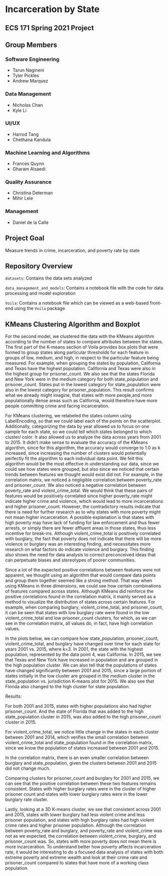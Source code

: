 # Incarceration by State

## ECS 171 Spring 2021 Project

## Group Members

### Software Engineering

- Tarun Nagineni
- Tyler Pickles
- Andrew Marquez

### Data Management

- Nicholas Chan
- Kyle Li

### UI/UX

- Harrod Tang
- Chethana Kandula

### Machine Learning and Algorithms

- Frances Quynn
- Gharam Alsaedi

### Quality Assurance

- Christina Determan
- Mihir Lele

### Management

- Daniel de la Calle

## Project Goal

Measure trends in crime, incarceration, and poverty rate by state

## Repository Overview

`datasets`: Contains the data sets analyzed

`data_management_and_models`: Contains a notebook file with the code for data
processing and model exploration

`Voila`: Contains a notebook file which can be viewed as a web-based front-end
using the `Voila` package


## KMeans Clustering Algorithm and Boxplot

For the second model, we clustered the data with the KMeans algorithm according to the number of states to compare attributes between the states. The first part of the K-means section of Voila provides box plots that were formed to group states along particular thresholds for each feature in groups of low, medium, and high, in respect to the particular feature being measured. For example, when grouping the states by population, California and Texas have the highest population. California and Texas were also in the highest group for prisoner_count. We also see that the states Florida and New York were in the medium category for both state_population and prisoner_count. States put in the lowest category for state_population were also in the lowest category for prisoner_population. This result confirms what we already might imagine, that states with more people,and more populationally dense areas such as California, would therefore have more people committing crime and facing incarceration.

For KMeans clustering, we relabeled the states column using LabelEncoding, so that we could label each of the points on the scatterplot. Additionally, categorizing the data by year allowed us to focus on one sample for each state, so we could tell which states belonged to which cluster/ color. It also allowed us to analyze the data across years from 2001 to 2015. It didn’t make sense to evaluate the accuracy of the KMeans algorithm, since for this algorithm, the accuracy would converge to 1.0 as k increased, since increasing the number of clusters would potentially perfectly fit the algorithm to each individual data point. We felt this algorithm would be the most effective in understanding our data, since we could see how states were grouped, but also since we noticed that certain trends between features we thought would exist did not. For example, in the correlation matrix, we noticed a negligible correlation between poverty_rate and prisoner_count. We also noticed a negative correlation between poverty_rate and violent_crime_total. We would think that these pairs of features would be positively correlated since higher poverty_rate might indicate higher crime and violence, which would lead to more incarcerations and higher prisoner_count. However, the contradictory results indicate that there is need for further research as to why states with more poverty might not mean higher incarceration. A possible explanation is that states with high poverty may have lack of funding for law enforcement and thus fewer arrests, or simply there are fewer affluent areas in those states, thus less incentive for break-ins. Although violent_crime_total is positively correlated with burglary, the fact that poverty does not indicate that there will be more violence or burglary was an interesting finding, and necessitates more research on what factors do indicate violence and burglary. This finding also shows the need for data analysis to correct preconceived ideas that can perpetuate biases and stereotypes of poorer communities. 

Since a lot of the expected positive correlations between features were not apparent, we thought using an algorithm that would compare data points and group them together seemed like a strong method. That way when using KMeans in three dimensions, we could see how certain combinations of features compared across states. Although KMeans did reinforce the positive correlations found in the correlation matrix, it mainly served as a method to visualize the distribution of states across certain features. For example, when comparing burglary, violent_crime_total, and prisoner_count, it can be seen that states with low burglary rate were found in the low violent_crime_total and low prisoner_count clusters, for which, as we can see in the correlation matrix, all values do, in fact, have high correlation values. 

In the plots below, we can compare how state_population, prisoner_count, violent_crime_total, and burglary have changed over time for each state for years 2001 vs. 2015, where k=3. In 2001, the state with the highest population, represented by the data point 4, was California. In 2015, we see that Texas and New York have increased in population and are grouped in the high population cluster. We can also tell that the populations of states have changed significantly between 2001 and 2015, since a large portion of states initially in the low cluster are grouped in the medium cluster in the state_population vs. jurisdiction K-means plot for 2015. We also see that Florida also changed to the high cluster for state population.


Results:

For both 2001 and 2015, states with higher populations also had higher prisoner_count. And the state of Florida that was added to the high state_population cluster in 2015, was also added to the high prisoner_count cluster in 2015. 


For violent_crime_total, we notice little change in the states in each cluster between 2001 and 2014, which verifies the small correlation between violent_crime_total and state_population found in the correlation matrix, since we know the population of states increased between 2001 and 2015.


In the correlation matrix, there is an even smaller correlation between burglary and state_population, given the clusters between 2001 and 2015 did not change much.



Comparing clusters for prisoner_count and burglary for 2001 and 2015, we can see that the positive correlation between these two features remains consistent. States with higher burglary rates were in the cluster of higher prisoner count and states with lower burglary rates were in the lower burglary rate cluster.


Lastly, looking at a 3D K-means cluster, we see that consistent across 2001 and 2015, states with lower burglary had less violent crime and less prisoner population, and states with high burglary rates had high violent crime rates and higher prisoner population. Although the correlation between poverty_rate and burglary, and poverty_rate and violent_crime was not as we expected, the correlation between violent_crime, burglary, and prisoner_count was. So, states with more poverty does not mean there is more incarceration. To understand better how poverty affects incarceration rate, it would be interesting to do a focused data analysis of states with both extreme poverty and extreme wealth and look at their crime rate and prisoner_count compared to states that have more of a working class population.

